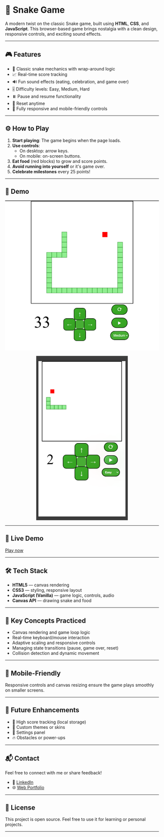 # 🐍 Snake Game

A modern twist on the classic Snake game, built using **HTML**, **CSS**, and **JavaScript**. This browser-based game brings nostalgia with a clean design, responsive controls, and exciting sound effects.

---

## 🎮 Features

- 🧱 Classic snake mechanics with wrap-around logic
- 📈 Real-time score tracking
- 🔊 Fun sound effects (eating, celebration, and game over)
- 🎚️ Difficulty levels: Easy, Medium, Hard
- ⏸️ Pause and resume functionality
- 🔁 Reset anytime
- 📱 Fully responsive and mobile-friendly controls

---

## ⚙️ How to Play

1. **Start playing**: The game begins when the page loads.
2. **Use controls**:
   - On desktop: arrow keys.
   - On mobile: on-screen buttons.
3. **Eat food** (red blocks) to grow and score points.
4. **Avoid running into yourself** or it's game over.
5. **Celebrate milestones** every 25 points!

---

## 📸 Demo

<p align="center"><img src="https://github.com/JonierPachon/Snake/blob/main/assets/README%20images/pc.png" alt="My Image" width="700" height="auto" ></p>
<p align="center"><img src="https://github.com/JonierPachon/Snake/blob/main/assets/README%20images/phone.png" alt="My Image" width="300" height="auto"></p>

---

## 🚀 Live Demo

[Play now](https://loquacious-peony-3bf3a0.netlify.app/)

---

## 🛠️ Tech Stack

- **HTML5** — canvas rendering
- **CSS3** — styling, responsive layout
- **JavaScript (Vanilla)** — game logic, controls, audio
- **Canvas API** — drawing snake and food
  
---

 ## 🧠 Key Concepts Practiced
- Canvas rendering and game loop logic
- Real-time keyboard/mouse interaction
- Adaptive scaling and responsive controls
- Managing state transitions (pause, game over, reset)
- Collision detection and dynamic movement
   
---

## 📱 Mobile-Friendly

Responsive controls and canvas resizing ensure the game plays smoothly on smaller screens.

---

## 🧪 Future Enhancements

- 💾 High score tracking (local storage)
- 🎨 Custom themes or skins
- 🔧 Settings panel
- 🔥 Obstacles or power-ups

---

## 📬 Contact
Feel free to connect with me or share feedback!
- 💼 [LinkedIn](https://www.linkedin.com/in/jonier-elian-pachon-delgado-8211841ba/)
- 🌐 [Web Portfolio](https://funny-rabanadas-625f53.netlify.app/)

---

## 📜 License

This project is open source. Feel free to use it for learning or personal projects.

---

